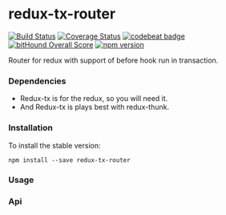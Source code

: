 # redux-tx-router
[![Build Status](https://travis-ci.org/majo44/redux-tx-router.svg?branch=master)](https://travis-ci.org/majo44/redux-tx-router)
[![Coverage Status](https://coveralls.io/repos/github/majo44/redux-tx-router/badge.svg?branch=master)](https://coveralls.io/github/majo44/redux-tx-router?branch=master)
[![codebeat badge](https://codebeat.co/badges/7eee07b4-cd8f-43fb-8dfd-53f2c18ae7c8)](https://codebeat.co/projects/github-com-majo44-redux-tx-master)
[![bitHound Overall Score](https://www.bithound.io/github/majo44/redux-tx-router/badges/score.svg)](https://www.bithound.io/github/majo44/redux-tx-router)
[![npm version](https://badge.fury.io/js/redux-tx-router.svg)](https://badge.fury.io/js/redux-tx-router)

Router for redux with support of before hook run in transaction. 

 
### Dependencies

* Redux-tx is for the redux, so you will need it.
* And Redux-tx is plays best with redux-thunk. 

 
### Installation

To install the stable version:

```
npm install --save redux-tx-router
```

### Usage

### Api
